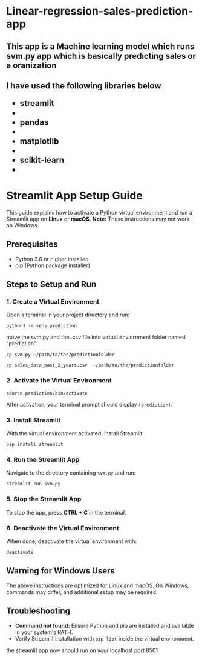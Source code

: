 # Linear-regression-sales-prediction-app
<h2>This app is a Machine learning model which runs svm.py app which is basically predicting sales or a oranization<h2>
<p> I have used the following libraries below </p>
<ul>
	<li> streamlit <li>
	<li> pandas <li>
	<li> matplotlib <li>
	<li> scikit-learn <li>
</ul>
<body>
  <h1>Streamlit App Setup Guide</h1>
  <p>This guide explains how to activate a Python virtual environment and run a Streamlit app on <strong>Linux</strong> or <strong>macOS</strong>. 
     <strong>Note:</strong> These instructions may not work on Windows.</p>

  <h2>Prerequisites</h2>
  <ul>
    <li>Python 3.6 or higher installed</li>
    <li>pip (Python package installer)</li>
  </ul>

  <h2>Steps to Setup and Run</h2>

  <h3>1. Create a Virtual Environment</h3>
  <p>Open a terminal in your project directory and run:</p>
  <pre><code>python3 -m venv prediction</code></pre>
  <p>move the svm.py and the .csv file into virtual enviornment folder named "prediction"</p>
    <pre><code>cp svm.py ~/path/to/the/predictionfolder</code></pre>
    <pre><code>cp sales_data_past_2_years.csv  ~/path/to/the/predictionfolder</code></pre>

  <h3>2. Activate the Virtual Environment</h3>
  <pre><code>source prediction/bin/activate</code></pre>
  <p>After activation, your terminal prompt should display <code>(prediction)</code>.</p>

  <h3>3. Install Streamlit</h3>
  <p>With the virtual environment activated, install Streamlit:</p>
  <pre><code>pip install streamlit</code></pre>

  <h3>4. Run the Streamlit App</h3>
  <p>Navigate to the directory containing <code>svm.py</code> and run:</p>
  <pre><code>streamlit run svm.py</code></pre>

  <h3>5. Stop the Streamlit App</h3>
  <p>To stop the app, press <strong>CTRL + C</strong> in the terminal.</p>

  <h3>6. Deactivate the Virtual Environment</h3>
  <p>When done, deactivate the virtual environment with:</p>
  <pre><code>deactivate</code></pre>

  <h2>Warning for Windows Users</h2>
  <p>The above instructions are optimized for Linux and macOS. On Windows, commands may differ, and additional setup may be required.</p>

  <h2>Troubleshooting</h2>
  <ul>
    <li><strong>Command not found:</strong> Ensure Python and pip are installed and available in your system's PATH.</li>
    <li>Verify Streamlit installation with <code>pip list</code> inside the virtual environment.</li>
  </ul>

  <p> the streamlit app now should run on your localhost port 8501</p>

